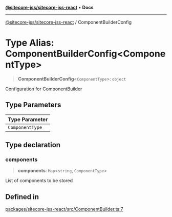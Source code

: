 [**@sitecore-jss/sitecore-jss-react**](../README.md) • **Docs**

***

[@sitecore-jss/sitecore-jss-react](../README.md) / ComponentBuilderConfig

# Type Alias: ComponentBuilderConfig\<ComponentType\>

> **ComponentBuilderConfig**\<`ComponentType`\>: `object`

Configuration for ComponentBuilder

## Type Parameters

| Type Parameter |
| ------ |
| `ComponentType` |

## Type declaration

### components

> **components**: `Map`\<`string`, `ComponentType`\>

List of components to be stored

## Defined in

[packages/sitecore-jss-react/src/ComponentBuilder.ts:7](https://github.com/Sitecore/jss/blob/795da9a2f7e0b0616ce17b431c18f0bb0e6cda23/packages/sitecore-jss-react/src/ComponentBuilder.ts#L7)
